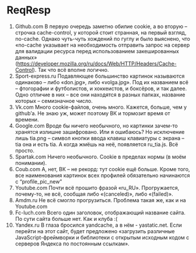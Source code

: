# ReqResp
1. Github.com
В первую очередь заметно обилие cookie, а во вторую – строчка cache-control, у которой стоит странная, на первый взгляд, no-cache. Однако чуть-чуть хождений по гуглу и было выяснено, что «no-cache указывает на необходимость отправить запрос на сервер для валидации ресурса перед использованием закешированных данных» (https://developer.mozilla.org/ru/docs/Web/HTTP/Headers/Cache-Control). Так что всё вполне логично.
2. Sport-express.ru
Подавляющее большинство картинок называются одинаково – либо «don.jpg», либо «volga.jpg». Под их названием всё – фтогорафии и футболистов, и хоккеистов, и боксёров, и так далее. Одно отличие в них – все они находятся в разных папках, название которых – семизначное число.
3. Vk.com
Много cookie-файлов, очень много. Кажется, больше, чем у github’а. Не знаю уж, может поэтому ВК и тормозит время от времени.
4. Google.com
Вроде бы ничего необычного, но картинки зачем-то хранятся излишне зашифровано. Или я ошибаюсь? Но исключение лишь tia.png – символ кнопки ввода клавиш клавиатуры с экрана – tia она и есть tia. А когда жмёшь на неё, появляется ru_tia.js. Всё просто.
5. Spartak.com
Ничего необычного. Cookie в пределах нормы (в моём понимании).
6. Coub.com
А, нет, ВК – не рекорд: тут cookie ещё больше. Кроме того, все наименования картинок всех профилей обязательно начинаются с “profile_pic_new”
7. Youtube.com
Почти всё прошито фразой «ru_RU». Прогружается, почему-то, не всё, сообщая либо «(canceled)», либо «(failed)».
8. Amdm.ru
Не всё смогло прогрузиться. Проблема такая же, как и на Youtube.com
9. Fc-luch.com
Всего один заголовок, отображающий название сайта. По сути сайта больше нет. Как и клуба :(
10. Yandex.ru
В глаза бросился yandcache, а в нём - yastatic.net. Если перейти на этот сайт, будет предложено «загрузить различные JavaScript-фреймворки и библиотеки с открытым исходным кодом с серверов Яндекса по постоянным ссылкам».
